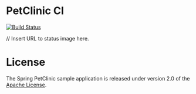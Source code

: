 # PetClinic CI
[![Build Status](https://travis-ci.com/gerobader/Petclinic-CI.svg?branch=master)](https://travis-ci.com/gerobader/Petclinic-CI)

// Insert URL to status image here.


# License

The Spring PetClinic sample application is released under version 2.0 of the [Apache License](https://www.apache.org/licenses/LICENSE-2.0).

